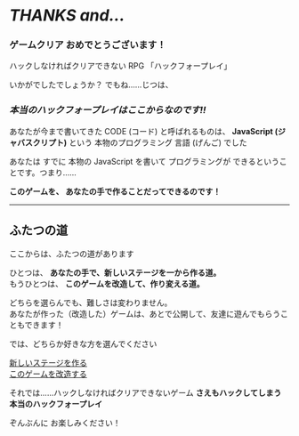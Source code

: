 # *THANKS and...*

### ゲームクリア おめでとうございます！

ハックしなければクリアできない RPG 「ハックフォープレイ」

いかがでしたでしょうか？ でもね……じつは、

### *本当のハックフォープレイはここからなのです!!*

あなたが今まで書いてきた CODE (コード) と呼ばれるものは、 
**JavaScript (ジャバスクリプト)** という 本物のプログラミング 言語 (げんご) でした

あなたは すでに 本物の JavaScript を書いて
プログラミングが できるということです。つまり……

**このゲームを、 あなたの手で作ることだってできるのです！**

- - - 

## ふたつの道

ここからは、ふたつの道があります

ひとつは、 **あなたの手で、新しいステージを一から作る道。**  
もうひとつは、 **このゲームを改造して、作り変える道。**

どちらを選らんでも、難しさは変わりません。  
あなたが作った（改造した）ゲームは、あとで公開して、友達に遊んでもらうこともできます！

では、どちらか好きな方を選んでください

[新しいステージを作る]()  
[このゲームを改造する](stages/7/index.html)


それでは……ハックしなければクリアできないゲーム **さえもハックしてしまう
本当のハックフォープレイ**

ぞんぶんに お楽しみください！


